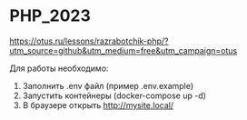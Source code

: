 # PHP_2023

https://otus.ru/lessons/razrabotchik-php/?utm_source=github&utm_medium=free&utm_campaign=otus

Для работы необходимо:
1. Заполнить .env файл (пример .env.example)
2. Запустить контейнеры (docker-compose up -d)
3. В браузере открыть http://mysite.local/


